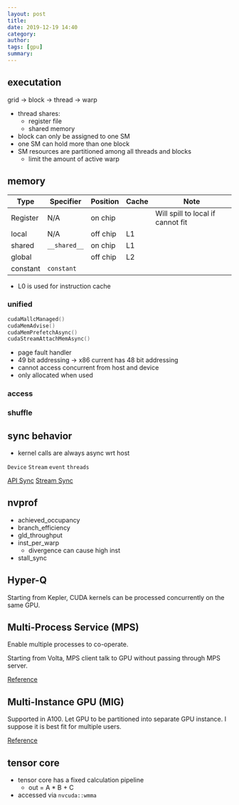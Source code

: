```yaml
---
layout: post
title: 
date: 2019-12-19 14:40
category: 
author: 
tags: [gpu]
summary: 
---
```


## executation

grid -> block -> thread -> warp

* thread shares:
  * register file
  * shared memory
* block can only be assigned to one SM
* one SM can hold more than one block
* SM resources are partitioned among all threads and blocks
  * limit the amount of active warp

## memory

| Type     | Specifier    | Position | Cache | Note                              |
| -------- | ------------ | -------- | ----- | --------------------------------- |
| Register | N/A          | on chip  |       | Will spill to local if cannot fit |
| local    | N/A          | off chip | L1    |
| shared   | `__shared__` | on chip  | L1    |
| global   |              | off chip | L2    |
| constant | `constant`   |

* L0 is used for instruction cache

### unified

```c++
cudaMallcManaged()
cudaMemAdvise()
cudaMemPrefetchAsync()
cudaStreamAttachMemAsync()
```

* page fault handler
* 49 bit addressing -> x86 current has 48 bit addressing
* cannot access concurrent from host and device
* only allocated when used

### access

### shuffle

## sync behavior

* kernel calls are always async wrt host

`Device`
`Stream`
`event`
`threads`

[API Sync](https://docs.nvidia.com/cuda/cuda-runtime-api/api-sync-behavior.html#api-sync-behavior)
[Stream Sync](https://docs.nvidia.com/cuda/cuda-runtime-api/stream-sync-behavior.html#stream-sync-behavior)

## nvprof

* achieved_occupancy
* branch_efficiency
* gld_throughput
* inst_per_warp
  * divergence can cause high inst
* stall_sync

## Hyper-Q

Starting from Kepler, CUDA kernels can be processed concurrently on the same GPU.

## Multi-Process Service (MPS)

Enable multiple processes to co-operate.

Starting from Volta, MPS client talk to GPU without passing through MPS server.

[Reference](https://docs.nvidia.com/deploy/pdf/CUDA_Multi_Process_Service_Overview.pdf)

## Multi-Instance GPU (MIG)

Supported in A100.
Let GPU to be partitioned into separate GPU instance.
I suppose it is best fit for multiple users.

[Reference](https://docs.nvidia.com/datacenter/tesla/mig-user-guide/index.html)

## tensor core

* tensor core has a fixed calculation pipeline
  * out = A * B + C
* accessed via `nvcuda::wmma`
